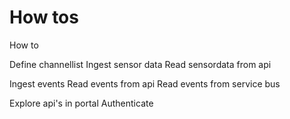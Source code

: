 ﻿---
author: Benedikte Kallåk
description: This section covers howtos.
---

# How tos


How to 

Define channellist
Ingest sensor data 
Read sensordata from api

Ingest events
Read events from api
Read events from service bus

Explore api's in portal
Authenticate 






